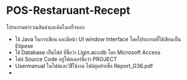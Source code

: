 # POS-Restaruant-Recept
โปรแกรมคำรวณสินค้าและคิดใบเสร็จออก
- ใช้ Java ในการเขียน และมีหน้า UI window Interface โดยโปรแกรมที่ใช้เขียนเป็น Elipese
- ใช้ Database เป็นไฟล์ ที่ชื่อว่า Ligin.accdb โดย Microsoft Access
- ไฟล์ Source Code อยู่โฟลเดอร์ชื่อว่า PROJECT
- Usermanual ในไฟล์และวิธีัใช้งาน ไฟล์สุดท้ายชื่อ Report_G36.pdf
-
